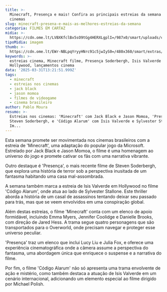```yaml
---
title: >-
  Minecraft, Presença e mais! Confira as principais estreias da semana nos
  cinemas
slug: minecraft-presena-e-mais-as-melhores-estreias-da-semana
categoria: FILMES EM CARTAZ
midia: >-
  https://cdn.ome.lt/LVBXKfclBx5sO9tGg4HERXLgplI=/987x0/smart/uploads/conteudo/fotos/minecraftfilme.jpg
tipoMidia: imagem
thumb: >-
  https://cdn.ome.lt/EWr-NBLpqYryyHNrc91c5jwIyS0=/480x360/smart/extras/conteudos/minecraftfilme.jpg
keywords: >-
  estreias cinema, Minecraft filme, Presença Soderbergh, Isis Valverde
  Hollywood, lançamentos cinema
data: '2025-03-31T13:21:51.999Z'
tags:
  - minecraft
  - estreias nos cinemas
  - jack black
  - jason momoa
  - filmes de videogame
  - cinema brasileiro
author: Pablo Moura
resumo: >-
  Estreias nos cinemas: 'Minecraft' com Jack Black e Jason Momoa, 'Presença' de
  Steven Soderbergh, e 'Código Alarum' com Isis Valverde e Sylvester Stallone.
  Im...
---
```


Esta semana promete ser movimentada nos cinemas brasileiros com a estreia de 'Minecraft', uma adaptação do popular jogo da Microsoft. Estrelado por Jack Black e Jason Momoa, o filme é uma homenagem ao universo do jogo e promete cativar os fãs com uma narrativa vibrante.

Outro destaque é 'Presença', o mais recente filme de Steven Soderbergh, que explora uma história de terror sob a perspectiva inusitada de um fantasma habitando uma casa mal-assombrada.

A semana também marca a estreia de Isis Valverde em Hollywood no filme 'Código Alarum', onde atua ao lado de Sylvester Stallone. Este thriller aborda a história de um casal de assassinos tentando deixar seu passado para trás, mas que se veem envolvidos em uma conspiração global.

Além destas estreias, o filme 'Minecraft' conta com um elenco de apoio formidável, incluindo Emma Myers, Jennifer Coolidge e Danielle Brooks, com direção de Jared Hess. A trama segue quatro personagens que são transportados para o Overworld, onde precisam navegar e proteger esse universo peculiar.

'Presença' traz um elenco que inclui Lucy Liu e Julia Fox, e oferece uma experiência cinematográfica onde a câmera assume a perspectiva do fantasma, uma abordagem única que enriquece o suspense e a narrativa do filme.

Por fim, o filme 'Código Alarum' não só apresenta uma trama envolvente de ação e mistério, como também destaca a atuação de Isis Valverde em um cenário internacional, adicionando um elemento especial ao filme dirigido por Michael Polish.
